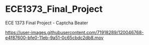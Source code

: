 # ECE1373_Final_Project
ECE 1373 Final Project - Captcha Beater


https://user-images.githubusercontent.com/71918289/120046768-e4f87600-bfe0-11eb-9a51-0c65cbdc2db8.mov
